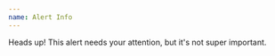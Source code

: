 ```yaml
---
name: Alert Info
---
```

<div class="alert alert-info" role="alert"><i class="fa fa-info-circle" aria-hidden="true"></i>  Heads up! This alert needs your attention, but it's not super important.</div>

